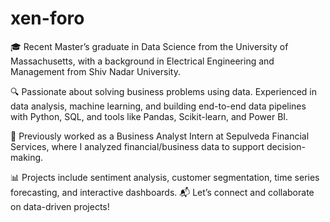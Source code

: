 # xen-foro
🎓 Recent Master’s graduate in Data Science from the University of Massachusetts, with a background in Electrical Engineering and Management from Shiv Nadar University.

🔍 Passionate about solving business problems using data. Experienced in data analysis, machine learning, and building end-to-end data pipelines with Python, SQL, and tools like Pandas, Scikit-learn, and Power BI.

💼 Previously worked as a Business Analyst Intern at Sepulveda Financial Services, where I analyzed financial/business data to support decision-making.

📊 Projects include sentiment analysis, customer segmentation, time series forecasting, and interactive dashboards.
📬 Let’s connect and collaborate on data-driven projects!
